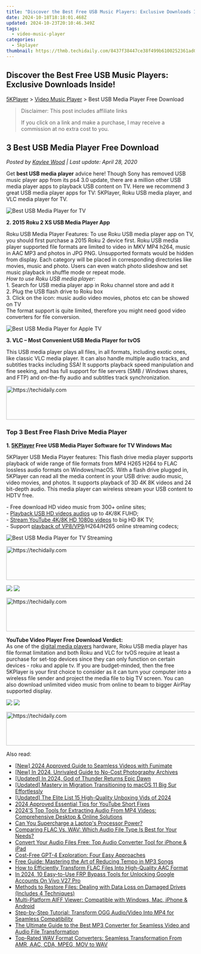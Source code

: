 ```yaml
---
title: "Discover the Best Free USB Music Players: Exclusive Downloads Inside!"
date: 2024-10-18T18:18:01.468Z
updated: 2024-10-23T20:10:46.349Z
tags:
  - video-music-player
categories:
  - 5kplayer
thumbnail: https://thmb.techidaily.com/8437f38447ce38f499b6100252361ad0a548e9cd2a118e2df20ca665823d885e.jpg
---
```


## Discover the Best Free USB Music Players: Exclusive Downloads Inside!

[5KPlayer](https://tools.techidaily.com/5kplayer/products/) \> [Video Music Player](https://tools.techidaily.com/5kplayer/video-music-player/) \> Best USB Media Player Free Download

>  Disclaimer: This post includes affiliate links
>
>  If you click on a link and make a purchase, I may receive a commission at no extra cost to you.
>

## 3 Best USB Media Player Free Download

 _Posted by [Kaylee Wood](https://www.quora.com/profile/Amanda-Hu-21) | Last update: April 28, 2020_

Get **best USB media player** advice here! Though Sony has removed USB music player app from its ps4 3.0 update, there are a million other USB media player apps to playback USB content on TV. Here we recommend 3 great USB media player apps for TV: 5KPlayer, Roku USB media player, and VLC media player for TV.

![Best USB Media Player for TV](https://www.5kplayer.com/video-music-player/img/roku2xs-player.jpg) 

**2\. 2015 Roku 2 XS USB Media Player App** 

Roku USB Media Player Features: To use Roku USB media player app on TV, you should first purchase a 2015 Roku 2 device first. Roku USB media player supported file formats are limited to video in MKV MP4 h264, music in AAC MP3 and photos in JPG PNG. Unsupported formats would be hidden from display. Each category will be placed in corresponding directories like movies, music and photo. Users can even watch photo slideshow and set music playback in shuffle mode or repeat mode.  
_How to use Roku USB media player:_  
 1\. Search for USB media player app in Roku channel store and add it  
2\. Plug the USB flash drive to Roku box  
3\. Click on the icon: music audio video movies, photos etc can be showed on TV  
The format support is quite limited, therefore you might need good video converters for file conversion.

![Best USB Media Player for Apple TV](https://www.5kplayer.com/video-music-player/img/vlc-streamer-icon-zjy-0304002.jpg) 

**3\. VLC – Most Convenient USB Media Player for tvOS** 

This USB media player plays all files, in all formats, including exotic ones, like classic VLC media player. It can also handle multiple audio tracks, and subtitles tracks including SSA! It supports playback speed manipulation and fine seeking, and has full support for file servers (SMB / Windows shares, and FTP) and on-the-fly audio and subtitles track synchronization.

<!-- affiliate ads begin -->
<a href="https://appsumo.8odi.net/c/5597632/2082527/7443" target="_top" id="2082527">
  <img src="//a.impactradius-go.com/display-ad/7443-2082527" border="0" alt="https://techidaily.com" width="728" height="90"/>
</a>
<img height="0" width="0" src="https://appsumo.8odi.net/i/5597632/2082527/7443" style="position:absolute;visibility:hidden;" border="0" />
<!-- affiliate ads end -->

### Top 3 Best Free Flash Drive Media Player

**1\. [5KPlayer](https://tools.techidaily.com/5kplayer/products/) Free USB Media Player Software for TV Windows Mac**

5KPlayer USB Media Player features: This flash drive media player supports playback of wide range of file formats from MP4 H265 H264 to FLAC lossless audio formats on Windows/macOS. With a flash drive plugged in, 5KPlayer can read all the media content in your USB drive: audio music, video movies, and photos. It supports playback of 3D 4K 8K videos and 24 bit-depth audio. This media player can wireless stream your USB content to HDTV free.

\- Free download HD video music from 300+ online sites;  
\- [Playback USB HD videos audios](https://tools.techidaily.com/5kplayer/video-music-player/) up to 4K/8K FUHD;  
\- [Stream YouTube 4K/8K HD 1080p videos](https://tools.techidaily.com/5kplayer/airplay/) to big HD 8K TV;  
\- Support [playback of VP8/VP9](https://tools.techidaily.com/5kplayer/video-music-player/)/H264/H265 online streaming codecs;

![Best USB Media Player for TV Streaming](https://www.5kplayer.com/video-music-player/img/youtube-0119-01.png) 

<!-- affiliate ads begin -->
<a href="https://ephamedtechinc.pxf.io/c/5597632/2137207/26400" target="_top" id="2137207">
  <img src="//a.impactradius-go.com/display-ad/26400-2137207" border="0" alt="https://techidaily.com" width="728" height="90"/>
</a>
<img height="0" width="0" src="https://ephamedtechinc.pxf.io/i/5597632/2137207/26400" style="position:absolute;visibility:hidden;" border="0" />
<!-- affiliate ads end -->

[![](https://www.5kplayer.com/video-music-player/../button/freedownwhitewin.png)](https://tools.techidaily.com/5kplayer/products/) [![](https://www.5kplayer.com/video-music-player/../button/freedownbackmac.png)](https://tools.techidaily.com/5kplayer/products/) 

<!-- affiliate ads begin -->
<a href="https://aligracehair.sjv.io/c/5597632/2036486/19272" target="_top" id="2036486">
  <img src="//a.impactradius-go.com/display-ad/19272-2036486" border="0" alt="https://techidaily.com" width="728" height="90"/>
</a>
<img height="0" width="0" src="https://aligracehair.sjv.io/i/5597632/2036486/19272" style="position:absolute;visibility:hidden;" border="0" />
<!-- affiliate ads end -->

**YouTube Video Player Free Download Verdict:**  
As one of the [digital media players](https://tools.techidaily.com/5kplayer/video-music-player/) hardware, Roku USB media player has file format limitation and both Roku and VLC for tvOS require at least a purchase for set-top devices since they can only function on certain devices - roku and apple tv. If you are budget-minded, then the free 5KPlayer is your first choice to consider as it can turn your computer into a wireless file sender and project the media file to big TV screen. You can also download unlimited video music from online to beam to bigger AirPlay supported display.

[![](https://www.5kplayer.com/video-music-player/../button/freedownwhitewin.png)](https://tools.techidaily.com/5kplayer/products/) [![](https://www.5kplayer.com/video-music-player/../button/freedownbackmac.png)](https://tools.techidaily.com/5kplayer/products/)

<!-- affiliate ads begin -->
<a href="https://appsumo.8odi.net/c/5597632/2151869/7443" target="_top" id="2151869">
  <img src="//a.impactradius-go.com/display-ad/7443-2151869" border="0" alt="https://techidaily.com" width="728" height="90"/>
</a>
<img height="0" width="0" src="https://appsumo.8odi.net/i/5597632/2151869/7443" style="position:absolute;visibility:hidden;" border="0" />
<!-- affiliate ads end -->

<ins class="adsbygoogle"
     style="display:block"
     data-ad-format="autorelaxed"
     data-ad-client="ca-pub-7571918770474297"
     data-ad-slot="1223367746"></ins>

<ins class="adsbygoogle"
     style="display:block"
     data-ad-client="ca-pub-7571918770474297"
     data-ad-slot="8358498916"
     data-ad-format="auto"
     data-full-width-responsive="true"></ins>

<span class="atpl-alsoreadstyle">Also read:</span>
<div><ul>
<li><a href="https://fox-helps.techidaily.com/new-2024-approved-guide-to-seamless-videos-with-funimate/"><u>[New] 2024 Approved Guide to Seamless Videos with Funimate</u></a></li>
<li><a href="https://fox-boxes.techidaily.com/new-in-2024-unrivaled-guide-to-no-cost-photography-archives/"><u>[New] In 2024, Unrivaled Guide to No-Cost Photography Archives</u></a></li>
<li><a href="https://visual-screen-recording.techidaily.com/updated-in-2024-god-of-thunder-returns-epic-dawn/"><u>[Updated] In 2024, God of Thunder Returns Epic Dawn</u></a></li>
<li><a href="https://extra-guidance.techidaily.com/updated-mastery-in-migration-transitioning-to-macos-11-big-sur-effortlessly/"><u>[Updated] Mastery in Migration Transitioning to macOS 11 Big Sur Effortlessly</u></a></li>
<li><a href="https://fox-info.techidaily.com/updated-the-elite-list-15-high-quality-unboxing-vids-of-2024/"><u>[Updated] The Elite List 15 High-Quality Unboxing Vids of 2024</u></a></li>
<li><a href="https://youtube-data.techidaily.com/approved-essential-tips-for-youtube-short-fixes/"><u>2024 Approved Essential Tips for YouTube Short Fixes</u></a></li>
<li><a href="https://media-tips.techidaily.com/2024s-top-tools-for-extracting-audio-from-mp4-videos-comprehensive-desktop-and-online-solutions/"><u>2024'S Top Tools for Extracting Audio From MP4 Videos: Comprehensive Desktop & Online Solutions</u></a></li>
<li><a href="https://buynow-reviews.techidaily.com/can-you-supercharge-a-laptops-processor-power/"><u>Can You Supercharge a Laptop's Processor Power?</u></a></li>
<li><a href="https://media-tips.techidaily.com/comparing-flac-vs-wav-which-audio-file-type-is-best-for-your-needs/"><u>Comparing FLAC Vs. WAV: Which Audio File Type Is Best for Your Needs?</u></a></li>
<li><a href="https://media-tips.techidaily.com/convert-your-audio-files-free-top-audio-converter-tool-for-iphone-and-ipad/"><u>Convert Your Audio Files Free: Top Audio Converter Tool for iPhone & iPad</u></a></li>
<li><a href="https://tech-savvy.techidaily.com/cost-free-gpt-4-exploration-four-easy-approaches/"><u>Cost-Free GPT-4 Exploration: Four Easy Approaches</u></a></li>
<li><a href="https://media-tips.techidaily.com/free-guide-mastering-the-art-of-reducing-tempo-in-mp3-songs/"><u>Free Guide: Mastering the Art of Reducing Tempo in MP3 Songs</u></a></li>
<li><a href="https://media-tips.techidaily.com/how-to-efficiently-transform-flac-files-into-high-quality-aac-format/"><u>How to Efficiently Transform FLAC Files Into High-Quality AAC Format</u></a></li>
<li><a href="https://android-unlock.techidaily.com/in-2024-10-easy-to-use-frp-bypass-tools-for-unlocking-google-accounts-on-vivo-v27-pro-by-drfone-android/"><u>In 2024, 10 Easy-to-Use FRP Bypass Tools for Unlocking Google Accounts On Vivo V27 Pro</u></a></li>
<li><a href="https://discover-forum.techidaily.com/methods-to-restore-files-dealing-with-data-loss-on-damaged-drives-includes-4-techniques/"><u>Methods to Restore Files: Dealing with Data Loss on Damaged Drives (Includes 4 Techniques)</u></a></li>
<li><a href="https://media-tips.techidaily.com/multi-platform-aiff-viewer-compatible-with-windows-mac-iphone-and-android/"><u>Multi-Platform AIFF Viewer: Compatible with Windows, Mac, iPhone & Android</u></a></li>
<li><a href="https://media-tips.techidaily.com/step-by-step-tutorial-transform-ogg-audiovideo-into-mp4-for-seamless-compatibility/"><u>Step-by-Step Tutorial: Transform OGG Audio/Video Into MP4 for Seamless Compatibility</u></a></li>
<li><a href="https://media-tips.techidaily.com/the-ultimate-guide-to-the-best-mp3-converter-for-seamless-video-and-audio-file-transformation/"><u>The Ultimate Guide to the Best MP3 Converter for Seamless Video and Audio File Transformation</u></a></li>
<li><a href="https://media-tips.techidaily.com/top-rated-wav-format-converters-seamless-transformation-from-amr-aac-cda-mpeg-mov-to-wav/"><u>Top-Rated WAV Format Converters: Seamless Transformation From AMR, AAC, CDA, MPEG, MOV to WAV</u></a></li>
</ul></div>

